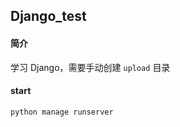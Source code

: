 ## Django_test

#### 简介

学习 Django，需要手动创建 `upload` 目录

#### start

```shell
python manage runserver
```

